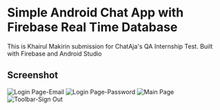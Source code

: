 # Simple Android Chat App with Firebase Real Time Database

This is Khairul Makirin submission for ChatAja's QA Internship Test. Built with Firebase and Android Studio

## Screenshot
![Login Page-Email](screenshots/email.png)
![Login Page-Password](screenshots/password.png)
![Main Page](screenshots/main.png)
![Toolbar-Sign Out](screenshots/toolbar.png)
